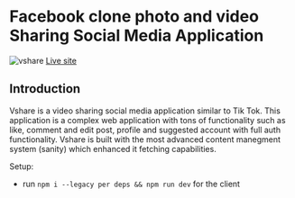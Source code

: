 # Facebook clone photo and video Sharing Social Media Application

![vshare](https://christsanctus-ch.imgbb.com/)
<a href="https://vshare-pi.vercel.app/">Live site</a>

## Introduction
Vshare is a video sharing social media application similar to Tik Tok. This application is a complex web application with tons of functionality such as like, comment and edit post, profile and suggested account with full auth functionality. Vshare is built with the most advanced content manegment system (sanity) which enhanced it fetching capabilities.


Setup:
- run ```npm i --legacy per deps && npm run dev``` for the client 
